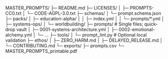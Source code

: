 MASTER_PROMPTS/
├─ README.md
├─ LICENSES/
│  ├─ PROMPTS-CC0.txt
│  └─ CODE-AGPL-3.0.txt
├─ schemas/
│  └─ prompt.schema.json
├─ packs/
│  ├─ education-alpha/
│  │  ├─ index.yml
│  │  └─ prompts/*.yml
│  ├─ systems-ops/
│  └─ worldbuilding/
├─ prompts/               # Single files; quick-drop vault
│  ├─ 0001-systems-architecture.yml
│  ├─ 0002-emotional-alchemy.yml
│  └─ ...
├─ tools/
│  └─ prompt_lint.py      # Optional local validation
├─ ethos/
│  ├─ ZERO_HARM.md
│  ├─ DELAYED_RELEASE.md
│  └─ CONTRIBUTING.md
└─ exports/
   ├─ prompts.csv
   └─ MASTER_PROMPTS_printable.pdf
